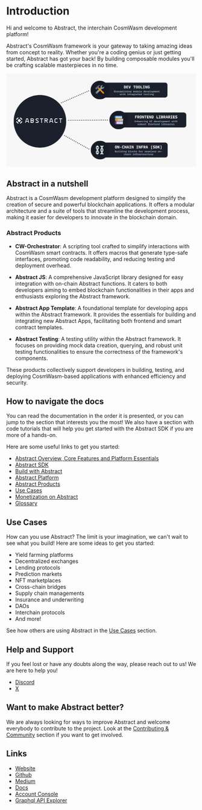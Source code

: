 <!-- # The Abstract Development Platform -->
<!-- This page is a high-level overview of the Abstract Platform, not the SDK or any of our actual products. Hence we should stick to a vocabulary that is familiar to the reader. -->
<!-- 
<div align="center">

### Welcome to Abstract, the interchain CosmWasm development platform. </br>We are building tools and infrastructure for composable smart-contract applications. 

</div> -->

# Introduction

Hi and welcome to Abstract, the interchain CosmWasm development platform!  

Abstract's CosmWasm framework is your gateway
to taking amazing ideas from concept to reality. Whether you're a coding genius or just getting started, Abstract has
got your back! By building composable modules you'll be crafting scalable masterpieces in no time.  

![Abstract Platform](resources/abstract_platform/abstract_overview.webp)

## Abstract in a nutshell

Abstract is a CosmWasm development platform designed to simplify the creation of secure and powerful blockchain
applications. It offers a modular architecture and a suite of tools that streamline the development process, making it
easier for developers to innovate in the blockchain domain.

### Abstract Products

- **CW-Orchestrator**: A scripting tool crafted to simplify interactions with CosmWasm smart contracts. It offers macros that
  generate type-safe interfaces, promoting code readability, and reducing testing and deployment overhead.

- **Abstract JS**: A comprehensive JavaScript library designed for easy integration with on-chain Abstract functions. It
  caters to both developers aiming to embed blockchain functionalities in their apps and enthusiasts exploring the
  Abstract framework.

- **Abstract App Template**: A foundational template for developing apps within the Abstract framework. It provides the
essentials for building and integrating new Abstract Apps, facilitating both frontend and smart contract templates.

- **Abstract Testing**: A testing utility within the Abstract framework. It focuses on providing mock data creation, querying,
and robust unit testing functionalities to ensure the correctness of the framework's components.


These products collectively support developers in building, testing, and deploying CosmWasm-based applications with
enhanced efficiency and security.

## How to navigate the docs

You can read the documentation in the order it is presented, or you can jump to the section that interests you the most!
We also have a section with code tutorials that will help you get started with the Abstract SDK if you are more of a
hands-on.

Here are some useful links to get you started:

- [Abstract Overview, Core Features and Platform Essentials](./1_abstract_platform_overview.md)
- [Abstract SDK](./3_framework/1_abstract_sdk.md)
- [Build with Abstract](./4_get_started/1_index.md)
- [Abstract Platform](./5_platform/index.md)
- [Abstract Products](./1_products/index.md)
- [Use Cases](./7_use_cases/index.md)
- [Monetization on Abstract](./5_platform/6_monetization.md)
- [Glossary](./9_glossary.md)

## Use Cases

How can you use Abstract? The limit is your imagination, we can't wait to see what you build! Here are some ideas to get
you started:

- Yield farming platforms
- Decentralized exchanges
- Lending protocols
- Prediction markets
- NFT marketplaces
- Cross-chain bridges
- Supply chain managements
- Insurance and underwriting
- DAOs
- Interchain protocols
- And more!

See how others are using Abstract in the [Use Cases](./7_use_cases/index.md) section.

## Help and Support

If you feel lost or have any doubts along the way, please reach out to us! We are here to help you!

<ul>
    <li><a href="https://discord.com/invite/uch3Tq3aym" target="_blank">Discord</a></li>
    <li><a href="https://x.com/AbstractSDK" target="_blank">X</a></li>
</ul>

## Want to make Abstract better?

We are always looking for ways to improve Abstract and welcome everybody to contribute to the project. Look at the
[Contributing & Community](./contributing.md) section if you want to get involved.

## Links

<ul>
    <li><a href="https://abstract.money/" target="_blank">Website</a></li>
    <li><a href="https://github.com/AbstractSDK" target="_blank">Github</a></li>
    <li><a href="https://medium.com/@abstractmoney" target="_blank">Medium</a></li>
    <li><a href="https://docs.abstract.money/" target="_blank">Docs</a></li>
    <li><a href="https://app.abstract.money" target="_blank">Account Console</a></li>
    <li><a href="https://api.abstract.money/" target="_blank">Graphql API Explorer</a></li>
</ul>